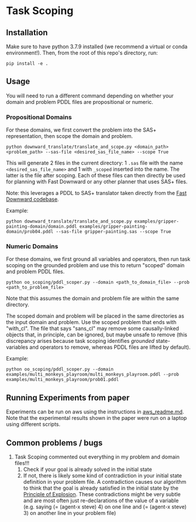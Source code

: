 # Task Scoping

## Installation
Make sure to have python 3.7.9 installed (we recommend a virtual or conda environment!). Then, from the root of this repo's directory, run:

```pip install -e .```

## Usage
You will need to run a different command depending on whether your domain and problem PDDL files are propositional or numeric.

### Propositional Domains
For these domains, we first convert the problem into the SAS+ representation, then scope the domain and problem.

```python downward_translate/translate_and_scope.py <domain_path> <problem_path> --sas-file <desired_sas_file_name> --scope True```

This will generate 2 files in the current directory: 1 `.sas` file with the name `<desired_sas_file_name>` and 1 with `_scoped` inserted into the name. The latter is the file after scoping. Each of these files can then directly be used for planning with Fast Downward or any other planner that uses SAS+ files.

Note: this leverages a PDDL to SAS+ translator taken directly from the [Fast Downward codebase](https://github.com/aibasel/downward).


Example:

```python downward_translate/translate_and_scope.py examples/gripper-painting-domain/domain.pddl examples/gripper-painting-domain/prob04.pddl --sas-file gripper-painting.sas --scope True```

### Numeric Domains
For these domains, we first ground all variables and operators, then run task scoping on the grounded problem and use this to return "scoped" domain and problem PDDL files.

```python oo_scoping/pddl_scoper.py --domain <path_to_domain_file> --prob <path_to_problem_file>```

Note that this assumes the domain and problem file are within the same directory.

The scoped domain and problem will be placed in the same directories as the input domain and problem. Use the scoped problem that ends with "with_cl". The file that says "sans_cl" may remove some causally-linked objects that, in principle, can be ignored, but maybe unsafe to remove (this discrepancy arises because task scoping identifies *grounded* state-variables and operators to remove, whereas PDDL files are lifted by default).

Example:

```python oo_scoping/pddl_scoper.py --domain examples/multi_monkeys_playroom/multi_monkeys_playroom.pddl --prob examples/multi_monkeys_playroom/prob01.pddl```

## Running Experiments from paper

Experiments can be run on aws using the instructions in [aws_readme.md](aws_readme.md). Note that the experimental results shown in the paper were run on a laptop using different scripts.

## Common problems / bugs
1. Task Scoping commented out everything in my problem and domain files!!!
    1. Check if your goal is already solved in the initial state
    1. If not, there is likely some kind of contradiction in your initial state definition in your problem file. A contradiction causes our algorithm to think that the goal is already satisfied in the initial state by the [Principle of Explosion](https://en.wikipedia.org/wiki/Principle_of_explosion). These contradictions might be very subtle and are most often just re-declarations of the value of a variable (e.g. saying (= (agent-x steve) 4) on one line and (= (agent-x steve) 3) on another line in your problem file)
